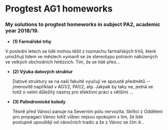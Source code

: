 # Progtest AG1 homeworks

### My solutions to progtest homeworks in subject PA2, academic year 2018/19.

 - **(1) Farmářské trhy**

 V poslední letech se lidé mohou těšit z rozmachu farmářských trhů, které umožňují lidem ve městech vymanit se ze stereotypu potravin nabízených ve velkých obchodních řetězcích. Tím, že se lidé přeo...

 - **(2) Výuka datových struktur**

	Datové struktury se na naší fakultě vyučují ve spoustě předmětů -- jmenovitě například v AG1/2, PA1/2, atp. Jakpak by taky ne, jedná se totiž o velmi důležitý nástroj pro efektivní práci s většími ...

 - **(3) Palindromické koledy**

	Těsně před Vánoci panuje na Severním pólu nervozita. Skřítci z Oddělení pro propagaci Vánoc totiž vůbec nejsou spokojeni s tím, že lidé postupně upouštějí od vánočních tradic a že z Vánoc se čím d...